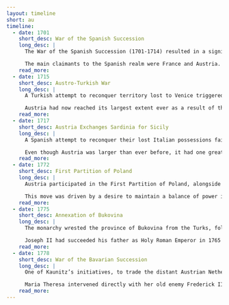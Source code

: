 ```yaml
---
layout: timeline
short: au
timeline:
  - date: 1701
    short_desc: War of the Spanish Succession
    long_desc: |
      The War of the Spanish Succession (1701-1714) resulted in a significant expansion of Austria's territory, even though Austria had rejected partition treaties previously. Large parts of modern Belgium and Italy came under Vienna's rule as a result of the war.

      The main claimants to the Spanish realm were France and Austria. Carlos II bequeathed his kingdoms to French king Louis XIV's younger grandson, igniting the war.
    read_more:
  - date: 1715
    short_desc: Austro-Turkish War
    long_desc: |
      A Turkish attempt to reconquer territory lost to Venice triggered an Austrian declaration of war in 1715. In the following peace treaty from 1718, Austria was enlarged with the remaining parts of Hungary and adjacent territories.

      Austria had now reached its largest extent ever as a result of this expansion.
    read_more:
  - date: 1717
    short_desc: Austria Exchanges Sardinia for Sicily
    long_desc: |
      A Spanish attempt to reconquer their lost Italian possessions failed, but resulted in Austria exchanging Sardinia with Sicily from the duke of Savoy.

      Even though Austria was larger than ever before, it had one great problem: Emperor Charles VI was the last surviving male member of the house of Habsburg.
    read_more:
  - date: 1772
    short_desc: First Partition of Poland
    long_desc: |
      Austria participated in the First Partition of Poland, alongside Prussia and Russia. This partition resulted in Austria gaining territory.

      This move was driven by a desire to maintain a balance of power in the region.
    read_more:
  - date: 1775
    short_desc: Annexation of Bukovina
    long_desc: |
      The monarchy wrested the province of Bukovina from the Turks, following the initiative of Joseph II, Maria Theresa’s son. The province served as a convenient connection between Galicia and Transylvania.

      Joseph II had succeeded his father as Holy Roman Emperor in 1765 and shared power with his mother Maria Theresia until her death in 1780.
    read_more:
  - date: 1778
    short_desc: War of the Bavarian Succession
    long_desc: |
      One of Kaunitz’s initiatives, to trade the distant Austrian Netherlands for nearby Bavaria, led to a third war with Prussia. However, the War of the Bavarian Succession (1778-1779) featured virtually no military contact between the two powers.

      Maria Theresa intervened directly with her old enemy Frederick II and concluded with him the Treaty of Teschen. The treaty resulted in a few minor territorial adjustments, especially the addition of Bavarian territories east of the Inn River to Upper Austria, but above all in the canceling of the proposed swap of the Austrian Netherlands for Bavaria.
    read_more:
---
```

